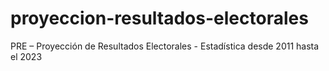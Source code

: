 # proyeccion-resultados-electorales
PRE – Proyección de Resultados Electorales - Estadística desde 2011 hasta el 2023
